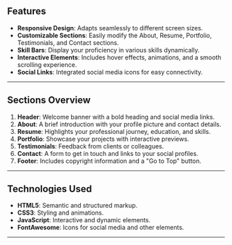 ## Features

- **Responsive Design**: Adapts seamlessly to different screen sizes.
- **Customizable Sections**: Easily modify the About, Resume, Portfolio, Testimonials, and Contact sections.
- **Skill Bars**: Display your proficiency in various skills dynamically.
- **Interactive Elements**: Includes hover effects, animations, and a smooth scrolling experience.
- **Social Links**: Integrated social media icons for easy connectivity.

---

## Sections Overview

1. **Header**: Welcome banner with a bold heading and social media links.
2. **About**: A brief introduction with your profile picture and contact details.
3. **Resume**: Highlights your professional journey, education, and skills.
4. **Portfolio**: Showcase your projects with interactive previews.
5. **Testimonials**: Feedback from clients or colleagues.
6. **Contact**: A form to get in touch and links to your social profiles.
7. **Footer**: Includes copyright information and a "Go to Top" button.

---

## Technologies Used

- **HTML5**: Semantic and structured markup.
- **CSS3**: Styling and animations.
- **JavaScript**: Interactive and dynamic elements.
- **FontAwesome**: Icons for social media and other elements.

---
